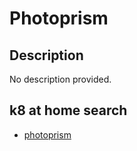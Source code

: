 # Photoprism

## Description

No description provided.

## k8 at home search

- [photoprism](https://nanne.dev/k8s-at-home-search/#/photoprism)
